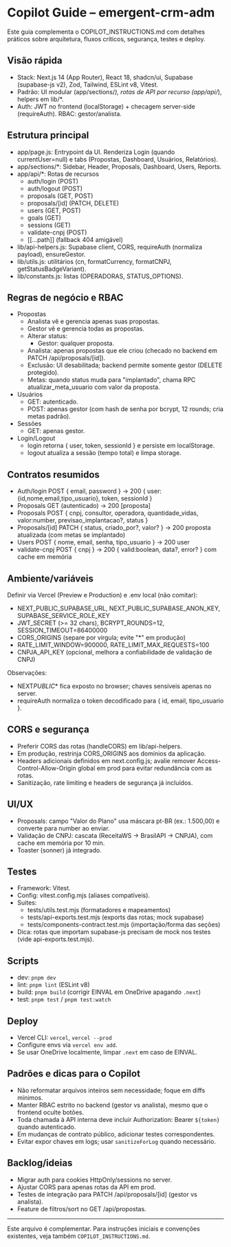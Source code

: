 # Copilot Guide – emergent-crm-adm

Este guia complementa o COPILOT_INSTRUCTIONS.md com detalhes práticos sobre arquitetura, fluxos críticos, segurança, testes e deploy.

## Visão rápida

- Stack: Next.js 14 (App Router), React 18, shadcn/ui, Supabase (supabase-js v2), Zod, Tailwind, ESLint v8, Vitest.
- Padrão: UI modular (app/sections/_), rotas de API por recurso (app/api/_), helpers em lib/\*.
- Auth: JWT no frontend (localStorage) + checagem server-side (requireAuth). RBAC: gestor/analista.

## Estrutura principal

- app/page.js: Entrypoint da UI. Renderiza Login (quando currentUser=null) e tabs (Propostas, Dashboard, Usuários, Relatórios).
- app/sections/\*: Sidebar, Header, Proposals, Dashboard, Users, Reports.
- app/api/\*: Rotas de recursos
  - auth/login (POST)
  - auth/logout (POST)
  - proposals (GET, POST)
  - proposals/[id] (PATCH, DELETE)
  - users (GET, POST)
  - goals (GET)
  - sessions (GET)
  - validate-cnpj (POST)
  - [[...path]] (fallback 404 amigável)
- lib/api-helpers.js: Supabase client, CORS, requireAuth (normaliza payload), ensureGestor.
- lib/utils.js: utilitários (cn, formatCurrency, formatCNPJ, getStatusBadgeVariant).
- lib/constants.js: listas (OPERADORAS, STATUS_OPTIONS).

## Regras de negócio e RBAC

- Propostas
  - Analista vê e gerencia apenas suas propostas.
  - Gestor vê e gerencia todas as propostas.
  - Alterar status:
    - Gestor: qualquer proposta.
  - Analista: apenas propostas que ele criou (checado no backend em PATCH /api/proposals/[id]).
  - Exclusão: UI desabilitada; backend permite somente gestor (DELETE protegido).
  - Metas: quando status muda para "implantado", chama RPC atualizar_meta_usuario com valor da proposta.
- Usuários
  - GET: autenticado.
  - POST: apenas gestor (com hash de senha por bcrypt, 12 rounds; cria metas padrão).
- Sessões
  - GET: apenas gestor.
- Login/Logout
  - login retorna { user, token, sessionId } e persiste em localStorage.
  - logout atualiza a sessão (tempo total) e limpa storage.

## Contratos resumidos

- Auth/login POST { email, password } → 200 { user:{id,nome,email,tipo_usuario}, token, sessionId }
- Proposals GET (autenticado) → 200 [proposta]
- Proposals POST { cnpj, consultor, operadora, quantidade_vidas, valor:number, previsao_implantacao?, status }
- Proposals/[id] PATCH { status, criado_por?, valor? } → 200 proposta atualizada (com metas se implantado)
- Users POST { nome, email, senha, tipo_usuario } → 200 user
- validate-cnpj POST { cnpj } → 200 { valid:boolean, data?, error? } com cache em memória

## Ambiente/variáveis

Definir via Vercel (Preview e Production) e .env local (não comitar):

- NEXT_PUBLIC_SUPABASE_URL, NEXT_PUBLIC_SUPABASE_ANON_KEY, SUPABASE_SERVICE_ROLE_KEY
- JWT_SECRET (>= 32 chars), BCRYPT_ROUNDS=12, SESSION_TIMEOUT=86400000
- CORS_ORIGINS (separe por vírgula; evite "\*" em produção)
- RATE_LIMIT_WINDOW=900000, RATE_LIMIT_MAX_REQUESTS=100
- CNPJA_API_KEY (opcional, melhora a confiabilidade de validação de CNPJ)

Observações:

- NEXT*PUBLIC*\* fica exposto no browser; chaves sensíveis apenas no server.
- requireAuth normaliza o token decodificado para { id, email, tipo_usuario }.

## CORS e segurança

- Preferir CORS das rotas (handleCORS) em lib/api-helpers.
- Em produção, restrinja CORS_ORIGINS aos domínios da aplicação.
- Headers adicionais definidos em next.config.js; avalie remover Access-Control-Allow-Origin global em prod para evitar redundância com as rotas.
- Sanitização, rate limiting e headers de segurança já incluídos.

## UI/UX

- Proposals: campo "Valor do Plano" usa máscara pt-BR (ex.: 1.500,00) e converte para number ao enviar.
- Validação de CNPJ: cascata (ReceitaWS → BrasilAPI → CNPJA), com cache em memória por 10 min.
- Toaster (sonner) já integrado.

## Testes

- Framework: Vitest.
- Config: vitest.config.mjs (aliases compatíveis).
- Suites:
  - tests/utils.test.mjs (formatadores e mapeamentos)
  - tests/api-exports.test.mjs (exports das rotas; mock supabase)
  - tests/components-contract.test.mjs (importação/forma das seções)
- Dica: rotas que importam supabase-js precisam de mock nos testes (vide api-exports.test.mjs).

## Scripts

- dev: `pnpm dev`
- lint: `pnpm lint` (ESLint v8)
- build: `pnpm build` (corrigir EINVAL em OneDrive apagando `.next`)
- test: `pnpm test` / `pnpm test:watch`

## Deploy

- Vercel CLI: `vercel`, `vercel --prod`
- Configure envs via `vercel env add`.
- Se usar OneDrive localmente, limpar `.next` em caso de EINVAL.

## Padrões e dicas para o Copilot

- Não reformatar arquivos inteiros sem necessidade; foque em diffs mínimos.
- Manter RBAC estrito no backend (gestor vs analista), mesmo que o frontend oculte botões.
- Toda chamada à API interna deve incluir Authorization: Bearer `${token}` quando autenticado.
- Em mudanças de contrato público, adicionar testes correspondentes.
- Evitar expor chaves em logs; usar `sanitizeForLog` quando necessário.

## Backlog/ideias

- Migrar auth para cookies HttpOnly/sessions no server.
- Ajustar CORS para apenas rotas da API em prod.
- Testes de integração para PATCH /api/proposals/[id] (gestor vs analista).
- Feature de filtros/sort no GET /api/propostas.

---

Este arquivo é complementar. Para instruções iniciais e convenções existentes, veja também `COPILOT_INSTRUCTIONS.md`.
